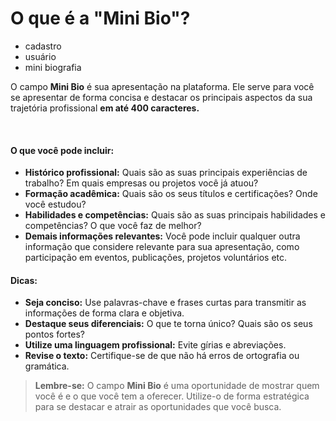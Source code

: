 # O que é a "Mini Bio"?

- cadastro
- usuário
- mini biografia

O campo **Mini Bio** é sua apresentação na plataforma. Ele serve para você se apresentar de forma concisa e destacar os principais aspectos da sua trajetória profissional **em até 400 caracteres.**

&nbsp;

#### **O que você pode incluir:**

* **Histórico profissional:** Quais são as suas principais experiências de trabalho? Em quais empresas ou projetos você já atuou? 
* **Formação acadêmica:** Quais são os seus títulos e certificações? Onde você estudou? 
* **Habilidades e competências:** Quais são as suas principais habilidades e competências? O que você faz de melhor?
* **Demais informações relevantes:** Você pode incluir qualquer outra informação que considere relevante para sua apresentação, como participação em eventos, publicações, projetos voluntários etc.

#### **Dicas:**

* **Seja conciso:** Use palavras-chave e frases curtas para transmitir as informações de forma clara e objetiva.
* **Destaque seus diferenciais:** O que te torna único? Quais são os seus pontos fortes?
* **Utilize uma linguagem profissional:** Evite gírias e abreviações.
* **Revise o texto:** Certifique-se de que não há erros de ortografia ou gramática.

> **Lembre-se:** O campo **Mini Bio** é uma oportunidade de mostrar quem você é e o que você tem a oferecer. Utilize-o de forma estratégica para se destacar e atrair as oportunidades que você busca.